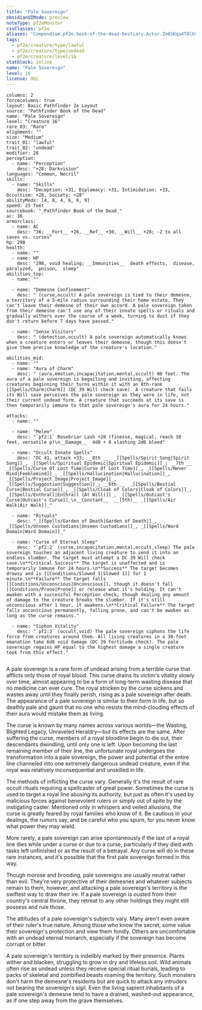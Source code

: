 ```yaml
---
title: "Pale Sovereign"
obsidianUIMode: preview
noteType: pf2eMonster
cssClasses: pf2e
aliases: "Compendium.pf2e.book-of-the-dead-bestiary.Actor.Ze8SKqa4T8lhSDup" 
tags:
  - pf2e/creature/type/lawful
  - pf2e/creature/type/undead
  - pf2e/creature/level/16
statblock: inline
name: "Pale Sovereign"
level: 16
license: OGL
---
```


```statblock
columns: 2
forcecolumns: true
layout: Basic Pathfinder 2e Layout
source: "Pathfinder Book of the Dead"
name: "Pale Sovereign"
level: "Creature 16"
rare_03: "Rare"
alignment: ""
size: "Medium"
trait_01: "lawful"
trait_02: "undead"
modifier: 28
perception:
  - name: "Perception"
    desc: "+28; Darkvision"
languages: "Common, Necril"
skills:
  - name: "Skills"
    desc: "Deception: +31, Diplomacy: +31, Intimidation: +33, Occultism: +28, Society: +28"
abilityMods: [4, 8, 4, 6, 6, 9]
speed: 25 feet
sourcebook: "_Pathfinder Book of the Dead_"
ac: 36
armorclass:
  - name: AC
    desc: "36; __Fort__ +26, __Ref__ +30, __Will__ +28; -2 to all saves vs. curses"
hp: 298
health:
  - name: ""
  - name: HP
    desc: "298, void healing; __Immunities__  death effects,  disease,  paralyzed,  poison,  sleep"
abilities_top:
  - name: ""

  - name: "Demesne Confinement"
    desc: " (curse,occult) A pale sovereign is tied to their demesne, a territory of a 5-mile radius surrounding their home estate. They can't leave their demesne of their own accord. A pale sovereign taken from their demesne can't use any of their innate spells or rituals and gradually withers over the course of a week, turning to dust if they don't return before 7 days have passed."

  - name: "Sense Visitors"
    desc: " (detection,occult) A pale sovereign automatically knows when a creature enters or leaves their demesne, though this doesn't give them precise knowledge of the creature's location."

abilities_mid:
  - name: ""
  - name: "Aura of Charm"
    desc: " (aura,emotion,incapacitation,mental,occult) 80 feet. The aura of a pale sovereign is beguiling and inviting, affecting creatures beginning their turns within it with an 8th-rank [[Spells/Charm|Charm]] (DC 39 Will check save). A creature that fails its Will save perceives the pale sovereign as they were in life, not their current undead form. A creature that succeeds at its save is then temporarily immune to that pale sovereign's aura for 24 hours."

attacks:
  - name: ""

  - name: "Melee"
    desc: "`pf2:1` Rosebriar Lash +28 (finesse, magical, reach 10 feet, versatile p)\n__Damage__  4d8 + 8 slashing 2d6 bleed"

  - name: "Occult Innate Spells"
    desc: "DC 41, attack +33; __8th __  _[[Spells/Spirit Song|Spirit Song]]_, _[[Spells/Spiritual Epidemic|Spiritual Epidemic]]_; __7th __  _[[Spells/Curse Of Lost Time|Curse Of Lost Time]]_, _[[Spells/Never Mind|Feeblemind]]_, _[[Spells/Hallucination|Hallucination]]_, _[[Spells/Project Image|Project Image]]_, _[[Spells/Suggestion|Suggestion]]_; __6th __  _[[Spells/Bestial Curse|Bestial Curse]]_, _[[Spells/Cloak of Colors|Cloak of Colors]]_, _[[Spells/Enthrall|Enthrall (At Will)]]_, _[[Spells/Outcast's Curse|Outcast's Curse]]_\n__Constant__  __(5th)__ _[[Spells/Air Walk|Air Walk]]_"

  - name: "Rituals"
    desc: "_[[Spells/Garden of Death|Garden of Death]]_, _[[Spells/Unseen Custodians|Unseen Custodians]]_, _[[Spells/Ward Domain|Ward Domain]]_"

  - name: "Curse of Eternal Sleep"
    desc: "`pf2:2` (curse,incapacitation,mental,occult,sleep) The pale sovereign touches an adjacent living creature to send it into an endless slumber. The target must attempt a DC 39 Will check save.\n**Critical Success** The target is unaffected and is temporarily immune for 24 hours.\n**Success** The target becomes drowsy and is [[Conditions/Slowed 1|Slowed 1]] for 1 minute.\n**Failure** The target falls [[Conditions/Unconscious|Unconscious]], though it doesn't fall [[Conditions/Prone|Prone]] or release what it's holding. It can't awaken with a successful Perception check, though dealing any amount of damage to the creature breaks the slumber. If it's still unconscious after 1 hour, it awakens.\n**Critical Failure** The target falls unconscious permanently, falling prone, and can't be awoken as long as the curse remains."

  - name: "Siphon Vitality"
    desc: "`pf2:3` (occult,void) The pale sovereign siphons the life force from creatures around them. All living creatures in a 30-foot emanation take 6d8 void damage (DC 39 Fortitude check). The pale sovereign regains HP equal to the highest damage a single creature took from this effect."
 
```



A pale sovereign is a rare form of undead arising from a terrible curse that afflicts only those of royal blood. This curse drains its victim's vitality slowly over time, almost appearing to be a form of long-term wasting disease that no medicine can ever cure. The royal stricken by the curse sickens and wastes away until they finally perish, rising as a pale sovereign after death. The appearance of a pale sovereign is similar to their form in life, but so deathly pale and gaunt that no one who resists the mind-clouding effects of their aura would mistake them as living.

The curse is known by many names across various worlds—the Wasting, Blighted Legacy, Unraveled Heraldry—but its effects are the same. After suffering the curse, members of a royal bloodline begin to die out, their descendants dwindling, until only one is left. Upon becoming the last remaining member of their line, the unfortunate royal undergoes the transformation into a pale sovereign, the power and potential of the entire line channeled into one extremely dangerous undead creature, even if the royal was relatively inconsequential and unskilled in life.

The methods of inflicting the curse vary. Generally it's the result of rare occult rituals requiring a spellcaster of great power. Sometimes the curse is used to target a royal line abusing its authority, but just as often it's used by malicious forces against benevolent rulers or simply out of spite by the instigating caster. Mentioned only in whispers and veiled allusions, the curse is greatly feared by royal families who know of it. Be cautious in your dealings, the rumors say, and be careful who you spurn, for you never know what power they may wield.

More rarely, a pale sovereign can arise spontaneously if the last of a royal line dies while under a curse or due to a curse, particularly if they died with tasks left unfinished or as the result of a betrayal. Any curse will do in these rare instances, and it's possible that the first pale sovereign formed in this way.

Though morose and brooding, pale sovereigns are usually neutral rather than evil. They're very protective of their demesnes and whatever subjects remain to them, however, and attacking a pale sovereign's territory is the swiftest way to draw their ire. If a pale sovereign is ousted from their country's central throne, they retreat to any other holdings they might still possess and rule those.

The attitudes of a pale sovereign's subjects vary. Many aren't even aware of their ruler's true nature. Among those who know the secret, some value their sovereign's protection and view them fondly. Others are uncomfortable with an undead eternal monarch, especially if the sovereign has become corrupt or bitter.

A pale sovereign's territory is indelibly marked by their presence. Plants wither and blacken, struggling to grow in dry and lifeless soil. Wild animals often rise as undead unless they receive special ritual burials, leading to packs of skeletal and zombified beasts roaming the territory. Such monsters don't harm the demesne's residents but are quick to attack any intruders not bearing the sovereign's sigil. Even the living sapient inhabitants of a pale sovereign's demesne tend to have a drained, washed-out appearance, as if one step away from the grave themselves.
